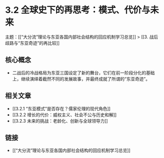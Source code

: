 # 3.2 全球史下的再思考：模式、代价与未来

主题：[[“大分流”理论与东亚各国内部社会结构的回应机制学习总览]] > [[3. 战后歧路与“东亚奇迹”的再比较]]

## 核心概念

- 二战后的冷战格局为东亚三国设定了新的舞台，它们在前一阶段分化的基础上，继续演绎着截然不同的发展故事，并最终成就了所谓的“东亚奇迹”。

## 相关文章

- [[3.2.1 “东亚模式”是否存在？儒家伦理的现代角色]]
- [[3.2.2 增长的代价：威权主义、社会不公与历史和解]]
- [[3.2.3 未来的挑战：老龄化、创新与全球领导力]]

## 链接

- [[“大分流”理论与东亚各国内部社会结构的回应机制学习总览]]
